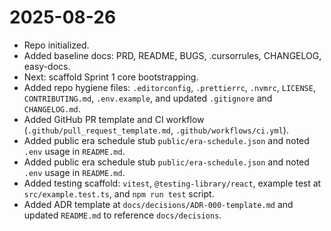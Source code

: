# 2025-08-26
- Repo initialized.
- Added baseline docs: PRD, README, BUGS, .cursorrules, CHANGELOG, easy-docs.
- Next: scaffold Sprint 1 core bootstrapping.
- Added repo hygiene files: `.editorconfig`, `.prettierrc`, `.nvmrc`, `LICENSE`, `CONTRIBUTING.md`, `.env.example`, and updated `.gitignore` and `CHANGELOG.md`.
- Added GitHub PR template and CI workflow (`.github/pull_request_template.md`, `.github/workflows/ci.yml`).
- Added public era schedule stub `public/era-schedule.json` and noted `.env` usage in `README.md`.
- Added public era schedule stub `public/era-schedule.json` and noted `.env` usage in `README.md`.
- Added testing scaffold: `vitest`, `@testing-library/react`, example test at `src/example.test.ts`, and `npm run test` script.
- Added ADR template at `docs/decisions/ADR-000-template.md` and updated `README.md` to reference `docs/decisions`.